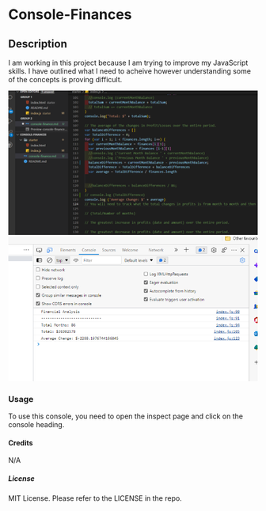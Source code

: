 # Console-Finances

## Description
I am working in this project because I am trying to improve my JavaScript skills. I have outlined what I need to acheive however understanding some of the concepts is proving difficult. 

![browser](/images/2023-01-03%20(4).png)
![browser](/images/2023-01-03%20(5).png)

### Usage
To use this console, you need to open the inspect page and click on the console heading.

#### Credits

N/A

##### License

MIT License. Please refer to the LICENSE in the repo.
